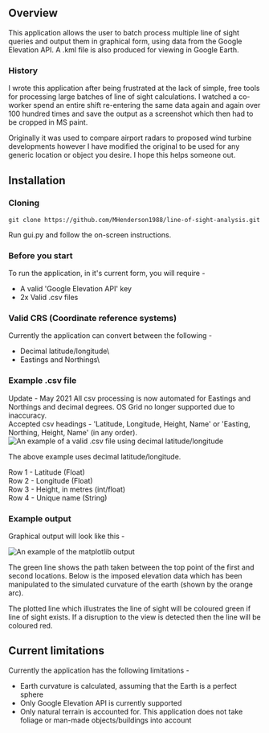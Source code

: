 ## Overview

This application allows the user to batch process multiple line of sight queries and output them in graphical form,
using data from the Google Elevation API. A .kml file is also produced for viewing in Google Earth.

### History

I wrote this application after being frustrated at the lack of simple, free tools for processing large batches of line
of sight calculations. I watched a co-worker spend an entire shift re-entering the same data again and again over 100
hundred times and save the output as a screenshot which then had to be cropped in MS paint.

Originally it was used to compare airport radars to proposed wind turbine developments however I have modified the
original to be used for any generic location or object you desire. I hope this helps someone out.

## Installation

### Cloning

```git clone https://github.com/MHenderson1988/line-of-sight-analysis.git```

Run gui.py and follow the on-screen instructions.

### Before you start

To run the application, in it's current form, you will require -

* A valid 'Google Elevation API' key
* 2x Valid .csv files

### Valid CRS (Coordinate reference systems)

Currently the application can convert between the following -

* Decimal latitude/longitude\
* Eastings and Northings\

### Example .csv file

Update - May 2021 All csv processing is now automated for Eastings and Northings and decimal degrees. OS Grid no longer
supported due to inaccuracy.  
Accepted csv headings - 'Latitude, Longitude, Height, Name' or 'Easting, Northing, Height, Name' (in any order).
![An example of a valid .csv file using decimal latitude/longitude](img/csv_example.png)

The above example uses decimal latitude/longitude.

Row 1 - Latitude (Float)\
Row 2 - Longitude (Float)\
Row 3 - Height, in metres (int/float)\
Row 4 - Unique name (String)

### Example output

Graphical output will look like this -

![An example of the matplotlib output](img/example_output.png)

The green line shows the path taken between the top point of the first and second locations. Below is the imposed
elevation data which has been manipulated to the simulated curvature of the earth (shown by the orange arc).

The plotted line which illustrates the line of sight will be coloured green if line of sight exists. If a disruption to
the view is detected then the line will be coloured red.

## Current limitations

Currently the application has the following limitations -

* Earth curvature is calculated, assuming that the Earth is a perfect sphere
* Only Google Elevation API is currently supported
* Only natural terrain is accounted for. This application does not take foliage or man-made objects/buildings into
  account
